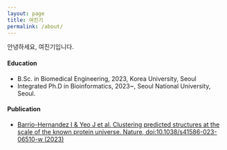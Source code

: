 ```yaml
---
layout: page
title: 여진기
permalink: /about/
---
```


안녕하세요, 여진기입니다. 

#### Education
* B.Sc. in Biomedical Engineering, 2023, Korea University, Seoul
* Integrated Ph.D in Bioinformatics, 2023~, Seoul National University, Seoul.

#### Publication
* [Barrio-Hernandez I & Yeo J et al. Clustering predicted structures at the scale of the known protein universe. Nature, doi:10.1038/s41586-023-06510-w (2023)](https://www.nature.com/articles/s41586-023-06510-w)

